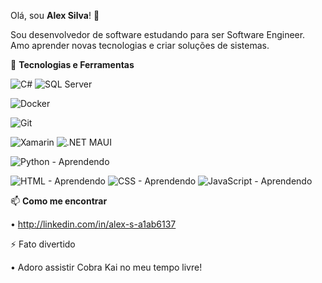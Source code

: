 Olá, sou __Alex Silva__! 👋

Sou desenvolvedor de software estudando para ser Software Engineer. Amo aprender novas tecnologias e criar soluções de sistemas.

🚀 __Tecnologias e Ferramentas__

![C#](https://img.shields.io/badge/C%23-239120?style=flat&logo=c-sharp&logoColor=white) ![SQL Server](https://img.shields.io/badge/SQL%20Server-0078D4?style=flat&logo=microsoft&logoColor=white)

![Docker](https://img.shields.io/badge/Docker-2496ED?style=flat&logo=docker&logoColor=white)

![Git](https://img.shields.io/badge/Git-F05032?style=flat&logo=git&logoColor=white)

![Xamarin](https://img.shields.io/badge/Xamarin-3498DB?style=flat&logo=xamarin&logoColor=white) ![.NET MAUI](https://img.shields.io/badge/.NET%20MAUI-512BD4?style=flat&logo=dotnet&logoColor=white)

![Python - Aprendendo](https://img.shields.io/badge/Python-Aprendendo-3776AB?style=flat&logo=python&logoColor=white)

![HTML - Aprendendo](https://img.shields.io/badge/HTML-Aprendendo-E34F26?style=flat&logo=html5&logoColor=white)
![CSS - Aprendendo](https://img.shields.io/badge/CSS-Aprendendo-1572B6?style=flat&logo=css3&logoColor=white)
![JavaScript - Aprendendo](https://img.shields.io/badge/JavaScript-Aprendendo-F7DF1E?style=flat&logo=javascript&logoColor=black)

📫 __Como me encontrar__

•    http://linkedin.com/in/alex-s-a1ab6137

⚡ Fato divertido

•	Adoro assistir Cobra Kai no meu tempo livre! 
